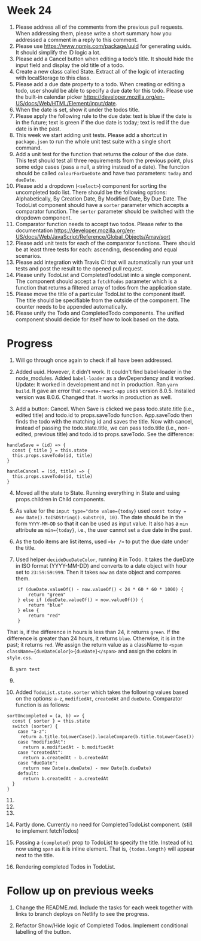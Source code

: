 # Week 24

1. Please address all of the comments from the previous pull requests. When addressing them, please write a short summary how you addressed a comment in a reply to this comment.
2. Please use https://www.npmjs.com/package/uuid for generating uuids. It should simplify the ID logic a lot.
3. Please add a Cancel button when editing a todo’s title. It should hide the input field and display the old title of a todo.
4. Create a new class called State. Extract all of the logic of interacting with localStorage to this class.
5. Please add a due date property to a todo. When creating or editing a todo, user should be able to specify a due date for this todo. Please use the built-in calendar picker https://developer.mozilla.org/en-US/docs/Web/HTML/Element/input/date.
6. When the date is set, show it under the todos title.
7. Please apply the following rule to the due date: text is blue if the date is in the future; text is green if the due date is today; text is red if the due date is in the past.
8. This week we start adding unit tests. Please add a shortcut in `package.json` to run the whole unit test suite with a single short command.
9. Add a unit test for the function that returns the colour of the due date. This test should test all three requirements from the previous point, plus some edge cases (pass a null, a string instead of a date). The function should be called `colourForDueDate` and have two parameters: `today` and `dueDate`.
10. Please add a dropdown (`<select>`) component for sorting the uncompleted todo list. There should be the following options: Alphabetically, By Creation Date, By Modified Date, By Due Date. The TodoList component should have a `sorter` parameter which accepts a comparator function. The `sorter` parameter should be switched with the dropdown component.
11. Comparator function needs to accept two todos. Please refer to the documentation https://developer.mozilla.org/en-US/docs/Web/JavaScript/Reference/Global_Objects/Array/sort
12. Please add unit tests for each of the comparator functions. There should be at least three tests for each: ascending, descending and equal scenarios.
13. Please add integration with Travis CI that will automatically run your unit tests and post the result to the opened pull request.
14. Please unify TodoList and CompletedTodoList into a single component. The component should accept a `fetchTodos` parameter which is a function that returns a filtered array of todos from the application state.
15. Please move the title of a particular TodoList to the component itself. The title should be specifiable from the outside of the component. The counter needs to be appended automatically.
16. Please unify the Todo and CompletedTodo components. The unified component should decide for itself how to look based on the data.

# Progress

1. Will go through once again to check if all have been addressed.

2. Added uuid. However, it didn't work. It couldn't find babel-loader in the node_modules. Added `babel-loader` as a devDependency and it worked.
Update: It worked in development and not in production. Ran `yarn build`. It gave an error that `create-react-app` uses version 8.0.5. Installed version was 8.0.6. Changed that. It works in production as well.

3. Add a button: Cancel. When Save is clicked we pass todo.state.title (i.e., edited title) and todo.id to props.saveTodo function. App.saveTodo then finds the todo with the matching id and saves the title. Now with cancel, instead of passing the todo.state.title, we can pass todo.title (i.e., non-edited, previous title) and todo.id to props.saveTodo. See the difference:

```
handleSave = (id) => {
  const { title } = this.state
  this.props.saveTodo(id, title)
}

handleCancel = (id, title) => {
  this.props.saveTodo(id, title)
}
```
4. Moved all the state to State. Running everything in State and using props.children in Child components.

5. As value for the `input type="date value={today}` used `const today = new Date().toISOString().substr(0, 10)`. The date should be in the form `YYYY-MM-DD` so that it can be used as input value. It also has a `min` attribute as `min={today}`, i.e., the user cannot set a due date in the past.

6. As the todo items are list items, used `<br />` to put the due date under the title.

7. Used helper `decideDueDateColor`, running it in Todo. It takes the dueDate in ISO format (YYYY-MM-DD) and converts to a date object with hour set to `23:59:59:999`. Then it takes `now` as date object and compares them.

```
	if (dueDate.valueOf() - now.valueOf() < 24 * 60 * 60 * 1000) {
		return "green"
	} else if (dueDate.valueOf() > now.valueOf()) {
		return "blue"
	} else {
		return "red"
	}
```
That is, if the difference in hours is less than 24, it returns `green`. If the difference is greater than 24 hours, it returns `blue`. Otherwise, it is in the past; it returns `red`. We assign the return value as a className to `<span className={dueDateColor}>{dueDate}</span>` and assign the colors in `style.css`.

8. `yarn test`

9.

10. Added `TodoList.state.sorter` which takes the following values based on the options: `a-z`, `modifiedAt`, `createdAt` and `dueDate`. Comparator function is as follows:

```
sortUncompleted = (a, b) => {
  const { sorter } = this.state
  switch (sorter) {
    case "a-z":
     return a.title.toLowerCase().localeCompare(b.title.toLowerCase())
    case "modifiedAt":
      return a.modifiedAt - b.modifiedAt
    case "createdAt":
      return a.createdAt - b.createdAt
    case "dueDate":
      return new Date(a.dueDate) - new Date(b.dueDate)
    default:
      return b.createdAt - a.createdAt
  }
}
```

11.

12.

13.

14. Partly done. Currently no need for CompletedTodoList component. (still to implement fetchTodos)

15. Passing a `{completed}` prop to TodoList to specify the title. Instead of `h1` now using `span` as it is inline element. That is, `{todos.length}` will appear next to the title.

16. Rendering completed Todos in TodoList.

# Follow up on previous weeks

1. Change the README.md. Include the tasks for each week together with links to branch deploys on Netlify to see the progress.

2. Refactor Show/Hide logic of Completed Todos. Implement conditional labelling of the button.
